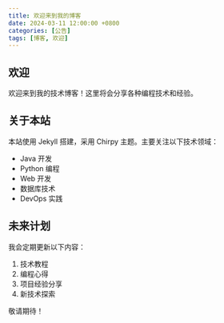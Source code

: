 ```yaml
---
title: 欢迎来到我的博客
date: 2024-03-11 12:00:00 +0800
categories: [公告]
tags: [博客, 欢迎]
---
```


## 欢迎

欢迎来到我的技术博客！这里将会分享各种编程技术和经验。

## 关于本站

本站使用 Jekyll 搭建，采用 Chirpy 主题。主要关注以下技术领域：

- Java 开发
- Python 编程
- Web 开发
- 数据库技术
- DevOps 实践

## 未来计划

我会定期更新以下内容：

1. 技术教程
2. 编程心得
3. 项目经验分享
4. 新技术探索

敬请期待！ 